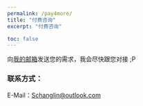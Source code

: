 ```yaml
---
permalink: /pay4more/
title: "付费咨询"
excerpt: "付费咨询"

toc: false
---
```


向[我的邮箱](Schanglin@outlook.com)发送您的需求，我会尽快跟您对接 ;P

### 联系方式：
E-Mail：Schanglin@outlook.com
